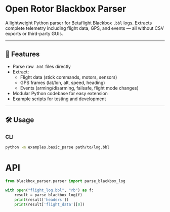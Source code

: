 # Open Rotor Blackbox Parser

A lightweight Python parser for Betaflight Blackbox `.bbl` logs. Extracts complete telemetry including flight data, GPS, and events — all without CSV exports or third-party GUIs.

---

## 🚀 Features

- Parse raw `.bbl` files directly
- Extract:
  - Flight data (stick commands, motors, sensors)
  - GPS frames (lat/lon, alt, speed, heading)
  - Events (arming/disarming, failsafe, flight mode changes)
- Modular Python codebase for easy extension
- Example scripts for testing and development

---

## 🛠️ Usage

### CLI

```bash
python -m examples.basic_parse path/to/log.bbl
```

# API
```python
from blackbox_parser.parser import parse_blackbox_log

with open("flight_log.bbl", "rb") as f:
    result = parse_blackbox_log(f)
    print(result['headers'])
    print(result['flight_data'][0])
```